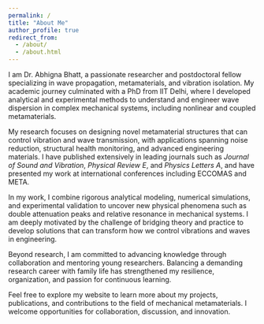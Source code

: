 ```yaml
---
permalink: /
title: "About Me"
author_profile: true
redirect_from: 
  - /about/
  - /about.html
---
```


I am Dr. Abhigna Bhatt, a passionate researcher and postdoctoral fellow specializing in wave propagation, metamaterials, and vibration isolation. My academic journey culminated with a PhD from IIT Delhi, where I developed analytical and experimental methods to understand and engineer wave dispersion in complex mechanical systems, including nonlinear and coupled metamaterials.

My research focuses on designing novel metamaterial structures that can control vibration and wave transmission, with applications spanning noise reduction, structural health monitoring, and advanced engineering materials. I have published extensively in leading journals such as *Journal of Sound and Vibration*, *Physical Review E*, and *Physics Letters A*, and have presented my work at international conferences including ECCOMAS and META.

In my work, I combine rigorous analytical modeling, numerical simulations, and experimental validation to uncover new physical phenomena such as double attenuation peaks and relative resonance in mechanical systems. I am deeply motivated by the challenge of bridging theory and practice to develop solutions that can transform how we control vibrations and waves in engineering.

Beyond research, I am committed to advancing knowledge through collaboration and mentoring young researchers. Balancing a demanding research career with family life has strengthened my resilience, organization, and passion for continuous learning.

Feel free to explore my website to learn more about my projects, publications, and contributions to the field of mechanical metamaterials. I welcome opportunities for collaboration, discussion, and innovation.
